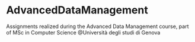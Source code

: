 # AdvancedDataManagement
Assignments realized during the Advanced Data Management course, part of MSc in Computer Science @Università degli studi di Genova
